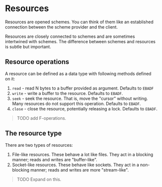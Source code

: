 Resources
=========

Resources are opened schemes. You can think of them like an established connection between the scheme provider and the client.

Resources are closely connected to schemes and are sometimes intertwined with schemes. The difference between schemes and resources is subtle but important.

Resource operations
-------------------

A resource can be defined as a data type with following methods defined on it:

1. `read` - read N bytes to a buffer provided as argument. Defaults to `EBADF`
2. `write` - write a buffer to the resource. Defaults to `EBADF`.
3. `seek` - seek the resource. That is, move the "cursor" without writing. Many resources do not support this operation. Defaults to `EBADF`.
4. `close` - close the resource, potentially releasing a lock. Defaults to `EBADF`.

> TODO add F-operations.

The resource type
-----------------

There are two types of resources:

1. File-like resources. These behave a lot like files. They act in a blocking manner; reads and writes are "buffer-like".
2. Socket-like resources. These behave like sockets. They act in a non-blocking manner; reads and writes are more "stream-like".

> TODO Expand on this.
